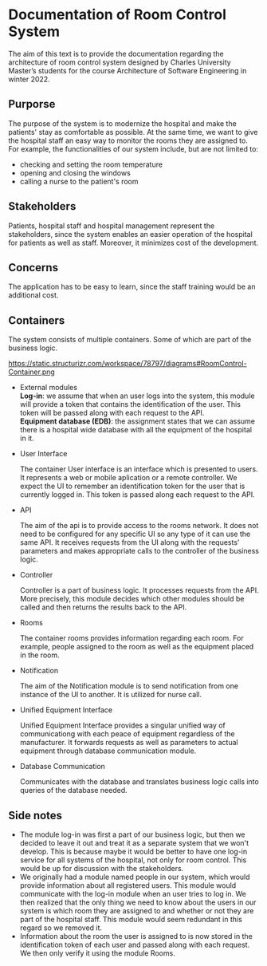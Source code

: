 # Documentation of Room Control System

The aim of this text is to provide the documentation regarding the architecture of room control system designed by Charles University Master’s students for the course Architecture of Software Engineering in winter 2022.

## Purporse
The purpose of the system is to modernize the hospital and make the patients' stay as comfortable as possible. At the same time, we want to give the hospital staff an easy way to monitor the rooms they are assigned to.
For example, the functionalities of our system include, but are not limited to:
- checking and setting the room temperature
- opening and closing the windows
- calling a nurse to the patient's room

## Stakeholders 

Patients, hospital staff and hospital management represent the stakeholders, since the system enables an easier operation of the hospital for patients as well as staff. Moreover, it minimizes cost of the development. 

## Concerns 

The application has to be easy to learn, since the staff training would be an additional cost. 

## Containers
The system consists of multiple containers. Some of which are part of the business logic. 

https://static.structurizr.com/workspace/78797/diagrams#RoomControl-Container.png
- External modules  
     __Log-in__: we assume that when an user logs into the system, this module will provide a token that contains the identification of the user. This token will be passed along with each request to the API.  
     __Equipment database (EDB)__: the assignment states that we can assume there is a hospital wide database with all the equipment of the hospital in it.


- User Interface

    The container User interface is an interface which is presented to users. It represents a web or mobile aplication or a remote controller. We expect the UI to remember an identification token for the user that is currently logged in. This token is passed along each request to the API.
- API

     The aim of the api is to provide access to the rooms network. It does not need to be configured for any specific UI so any type of it can use the same API. It receives requests from the UI along with the requests' parameters and makes appropriate calls to the controller of the business logic.
- Controller

    Controller is a part of business logic. It processes requests from the API. More precisely, this module decides which other modules should be called and then returns the results back to the API.
- Rooms

    The container rooms provides information regarding each room. For example, people assigned to the room as well as the equipment placed in the room.
- Notification

    The aim of the Notification module is to send notification from one instance of the UI to another. It is utilized for nurse call.
- Unified Equipment Interface
    
    Unified Equipment Interface provides a singular unified way of communicationg with each peace of equipment regardless of the manufacturer. It forwards requests as well as parameters to actual equipment through database communication module.
- Database Communication

    Communicates with the database and translates business logic calls into queries of the database needed.

## Side notes
- The module log-in was first a part of our business logic, but then we decided to leave it out and treat it as a separate system that we won't develop. This is because maybe it would be better to have one log-in service for all systems of the hospital, not only for room control. This would be up for discussion with the stakeholders.
- We originally had a module named people in our system, which would provide information about all registered users. This module would communicate with the log-in module when an user tries to log in. We then realized that the only thing we need to know about the users in our system is which room they are assigned to and whether or not they are part of the hospital staff. This module would seem redundant in this regard so we removed it.
- Information about the room the user is assigned to is now stored in the identification token of each user and passed along with each request. We then only verify it using the module Rooms.
